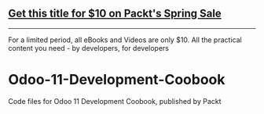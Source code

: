 ## [Get this title for $10 on Packt's Spring Sale](https://www.packt.com/B11920?utm_source=github&utm_medium=packt-github-repo&utm_campaign=spring_10_dollar_2022)
-----
For a limited period, all eBooks and Videos are only $10. All the practical content you need \- by developers, for developers

# Odoo-11-Development-Coobook
Code files for Odoo 11 Development Coobook, published by Packt
